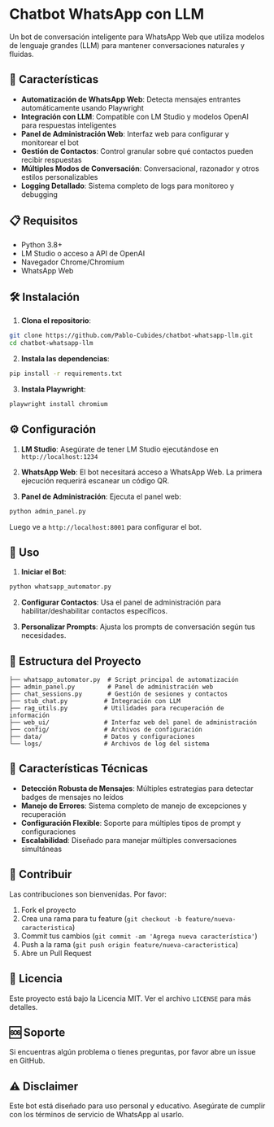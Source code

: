 # Chatbot WhatsApp con LLM

Un bot de conversación inteligente para WhatsApp Web que utiliza modelos de lenguaje grandes (LLM) para mantener conversaciones naturales y fluidas.

## 🚀 Características

- **Automatización de WhatsApp Web**: Detecta mensajes entrantes automáticamente usando Playwright
- **Integración con LLM**: Compatible con LM Studio y modelos OpenAI para respuestas inteligentes
- **Panel de Administración Web**: Interfaz web para configurar y monitorear el bot
- **Gestión de Contactos**: Control granular sobre qué contactos pueden recibir respuestas
- **Múltiples Modos de Conversación**: Conversacional, razonador y otros estilos personalizables
- **Logging Detallado**: Sistema completo de logs para monitoreo y debugging

## 📋 Requisitos

- Python 3.8+
- LM Studio o acceso a API de OpenAI
- Navegador Chrome/Chromium
- WhatsApp Web

## 🛠️ Instalación

1. **Clona el repositorio**:
```bash
git clone https://github.com/Pablo-Cubides/chatbot-whatsapp-llm.git
cd chatbot-whatsapp-llm
```

2. **Instala las dependencias**:
```bash
pip install -r requirements.txt
```

3. **Instala Playwright**:
```bash
playwright install chromium
```

## ⚙️ Configuración

1. **LM Studio**: Asegúrate de tener LM Studio ejecutándose en `http://localhost:1234`

2. **WhatsApp Web**: El bot necesitará acceso a WhatsApp Web. La primera ejecución requerirá escanear un código QR.

3. **Panel de Administración**: Ejecuta el panel web:
```bash
python admin_panel.py
```
Luego ve a `http://localhost:8001` para configurar el bot.

## 🚀 Uso

1. **Iniciar el Bot**:
```bash
python whatsapp_automator.py
```

2. **Configurar Contactos**: Usa el panel de administración para habilitar/deshabilitar contactos específicos.

3. **Personalizar Prompts**: Ajusta los prompts de conversación según tus necesidades.

## 📁 Estructura del Proyecto

```
├── whatsapp_automator.py  # Script principal de automatización
├── admin_panel.py         # Panel de administración web
├── chat_sessions.py       # Gestión de sesiones y contactos
├── stub_chat.py          # Integración con LLM
├── rag_utils.py          # Utilidades para recuperación de información
├── web_ui/               # Interfaz web del panel de administración
├── config/               # Archivos de configuración
├── data/                 # Datos y configuraciones
└── logs/                 # Archivos de log del sistema
```

## 🔧 Características Técnicas

- **Detección Robusta de Mensajes**: Múltiples estrategias para detectar badges de mensajes no leídos
- **Manejo de Errores**: Sistema completo de manejo de excepciones y recuperación
- **Configuración Flexible**: Soporte para múltiples tipos de prompt y configuraciones
- **Escalabilidad**: Diseñado para manejar múltiples conversaciones simultáneas

## 🤝 Contribuir

Las contribuciones son bienvenidas. Por favor:

1. Fork el proyecto
2. Crea una rama para tu feature (`git checkout -b feature/nueva-caracteristica`)
3. Commit tus cambios (`git commit -am 'Agrega nueva característica'`)
4. Push a la rama (`git push origin feature/nueva-caracteristica`)
5. Abre un Pull Request

## 📄 Licencia

Este proyecto está bajo la Licencia MIT. Ver el archivo `LICENSE` para más detalles.

## 🆘 Soporte

Si encuentras algún problema o tienes preguntas, por favor abre un issue en GitHub.

## ⚠️ Disclaimer

Este bot está diseñado para uso personal y educativo. Asegúrate de cumplir con los términos de servicio de WhatsApp al usarlo.

